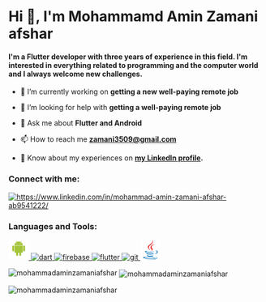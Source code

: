 <h1 align="left">Hi 👋, I'm Mohammamd Amin Zamani afshar</h1>
<h4 align="left" >I'm a Flutter developer with three years of experience in this field. I'm interested in everything related to 
programming and the computer world and I always welcome new challenges.</h4>




<!-- <p align="left"> <img src="https://komarev.com/ghpvc/?username=mohammadaminzamaniafshar&label=Profile%20views&color=0e75b6&style=flat" alt="mohammadaminzamaniafshar" /> </p> -->



- 🔭 I’m currently working on **getting a new well-paying remote job**

- 🤝 I’m looking for help with **getting a well-paying remote job**

- 💬 Ask me about **Flutter and Android**

- 📫 How to reach me **zamani3509@gmail.com**

- 📄 Know about my experiences on <strong><a href="https://www.linkedin.com/in/mohammad-amin-zamani-afshar-ab9541222/">my LinkedIn profile</a>.</strong></p>

<h3 align="left">Connect with me:</h3>
<p align="left">
<a href="https://www.linkedin.com/in/mohammad-amin-zamani-afshar-ab9541222/" target="blank"><img align="center" src="https://raw.githubusercontent.com/rahuldkjain/github-profile-readme-generator/master/src/images/icons/Social/linked-in-alt.svg" alt="https://www.linkedin.com/in/mohammad-amin-zamani-afshar-ab9541222/" height="30" width="40" /></a>
</p>

<h3 align="left">Languages and Tools:</h3>
<p align="left"> <a href="https://developer.android.com" target="_blank" rel="noreferrer"> <img src="https://raw.githubusercontent.com/devicons/devicon/master/icons/android/android-original-wordmark.svg" alt="android" width="40" height="40"/> </a> <a href="https://dart.dev" target="_blank" rel="noreferrer"> <img src="https://www.vectorlogo.zone/logos/dartlang/dartlang-icon.svg" alt="dart" width="40" height="40"/> </a> <a href="https://firebase.google.com/" target="_blank" rel="noreferrer"> <img src="https://www.vectorlogo.zone/logos/firebase/firebase-icon.svg" alt="firebase" width="40" height="40"/> </a> <a href="https://flutter.dev" target="_blank" rel="noreferrer"> <img src="https://www.vectorlogo.zone/logos/flutterio/flutterio-icon.svg" alt="flutter" width="40" height="40"/> </a> <a href="https://git-scm.com/" target="_blank" rel="noreferrer"> <img src="https://www.vectorlogo.zone/logos/git-scm/git-scm-icon.svg" alt="git" width="40" height="40"/> </a> <a href="https://www.java.com" target="_blank" rel="noreferrer"> <img src="https://raw.githubusercontent.com/devicons/devicon/master/icons/java/java-original.svg" alt="java" width="40" height="40"/> </a> </p>

<p><img align="left" src="https://github-readme-stats.vercel.app/api/top-langs?username=mohammadaminzamaniafshar&show_icons=true&locale=en&layout=compact" alt="mohammadaminzamaniafshar" /></p>

<p>&nbsp;<img align="center" src="https://github-readme-stats.vercel.app/api?username=mohammadaminzamaniafshar&show_icons=true&locale=en" alt="mohammadaminzamaniafshar" /></p>

<p><img align="center" src="https://github-readme-streak-stats.herokuapp.com/?user=mohammadaminzamaniafshar&" alt="mohammadaminzamaniafshar" /></p>
